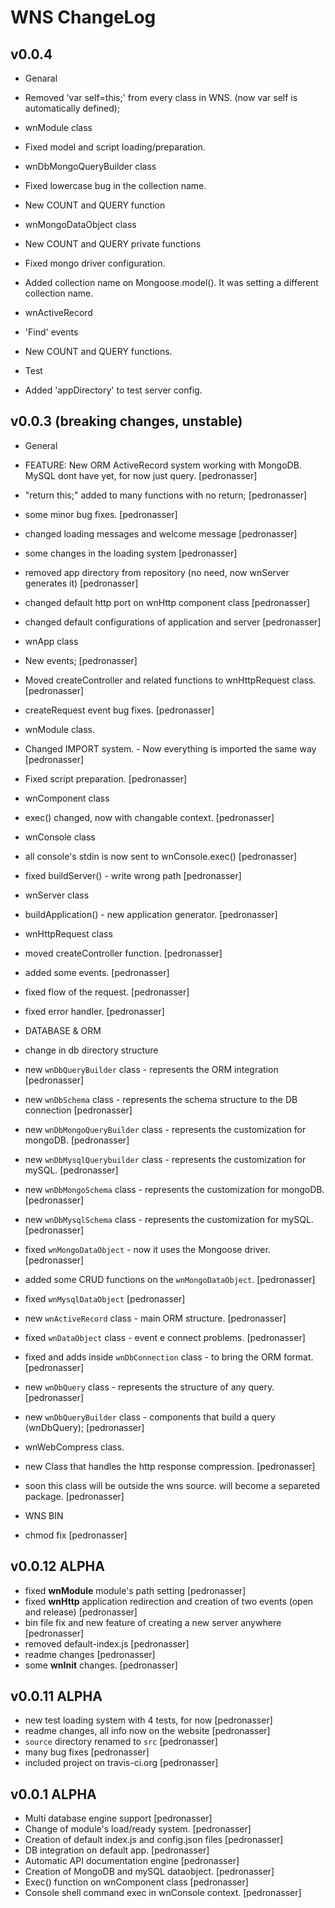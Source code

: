 WNS ChangeLog
========

## v0.0.4

- Genaral
 - Removed 'var self=this;' from every class in WNS. (now var self is automatically defined);

- wnModule class
 - Fixed model and script loading/preparation.

- wnDbMongoQueryBuilder class
 - Fixed lowercase bug in the collection name.
 - New COUNT and QUERY function

- wnMongoDataObject class
 - New COUNT and QUERY private functions
 - Fixed mongo driver configuration.
 - Added collection name on Mongoose.model(). It was setting a different collection name.

- wnActiveRecord
 - 'Find' events
 - New COUNT and QUERY functions.

- Test
 - Added 'appDirectory' to test server config.

## v0.0.3 (breaking changes, unstable)

- General
 - FEATURE: New ORM ActiveRecord system working with MongoDB. MySQL dont have yet, for now just query. [pedronasser]
 - "return this;" added to many functions with no return; [pedronasser]
 - some minor bug fixes. [pedronasser]
 - changed loading messages and welcome message [pedronasser]
 - some changes in the loading system [pedronasser]
 - removed app directory from repository (no need, now wnServer generates it) [pedronasser]
 - changed default http port on wnHttp component class [pedronasser]
 - changed default configurations of application and server [pedronasser]

- wnApp class
 - New events; [pedronasser]
 - Moved createController and related functions to wnHttpRequest class. [pedronasser]
 - createRequest event bug fixes. [pedronasser]

- wnModule class.
 - Changed IMPORT system. - Now everything is imported the same way [pedronasser]
 - Fixed script preparation. [pedronasser]

- wnComponent class
 - exec() changed, now with changable context. [pedronasser]

- wnConsole class
 - all console's stdin is now sent to wnConsole.exec() [pedronasser]
 - fixed buildServer() - write wrong path [pedronasser]

- wnServer class
 - buildApplication() - new application generator. [pedronasser]

- wnHttpRequest class
 - moved createController function. [pedronasser]
 - added some events. [pedronasser]
 - fixed flow of the request. [pedronasser]
 - fixed error handler. [pedronasser]

- DATABASE & ORM
 - change in db directory structure
 - new `wnDbQueryBuilder` class - represents the ORM integration [pedronasser]
 - new `wnDbSchema` class - represents the schema structure to the DB connection [pedronasser]
 - new `wnDbMongoQueryBuilder` class - represents the customization for mongoDB. [pedronasser]
 - new `wnDbMysqlQuerybuilder` class - represents the customization for mySQL. [pedronasser]
 - new `wnDbMongoSchema` class - represents the customization for mongoDB. [pedronasser]
 - new `wnDbMysqlSchema` class - represents the customization for mySQL. [pedronasser]
 - fixed `wnMongoDataObject` - now it uses the Mongoose driver. [pedronasser] 
 - added some CRUD functions on the `wnMongoDataObject`. [pedronasser]
 - fixed `wnMysqlDataObject` [pedronasser]
 - new `wnActiveRecord` class - main ORM structure. [pedronasser]
 - fixed `wnDataObject` class - event e connect problems. [pedronasser]
 - fixed and adds inside `wnDbConnection` class - to bring the ORM format. [pedronasser]
 - new `wnDbQuery` class - represents the structure of any query. [pedronasser]
 - new `wnDbQueryBuilder` class - components that build a query (wnDbQuery); [pedronasser]

- wnWebCompress class.
 - new Class that handles the http response compression. [pedronasser]
 - soon this class will be outside the wns source. will become a separeted package. [pedronasser]

- WNS BIN
 - chmod fix [pedronasser]

## v0.0.12 ALPHA
- fixed **wnModule** module's path setting [pedronasser]
- fixed **wnHttp** application redirection and creation of two events (open and release) [pedronasser]
- bin file fix and new feature of creating a new server anywhere [pedronasser]
- removed default-index.js [pedronasser]
- readme changes [pedronasser]
- some **wnInit** changes. [pedronasser]

## v0.0.11 ALPHA
- new test loading system with 4 tests, for now [pedronasser]
- readme changes, all info now on the website [pedronasser]
- `source` directory renamed to `src` [pedronasser]
- many bug fixes [pedronasser]
- included project on travis-ci.org [pedronasser]

## v0.0.1 ALPHA

- Multi database engine support [pedronasser]
- Change of module's load/ready system. [pedronasser]
- Creation of default index.js and config.json files [pedronasser]
- DB integration on default app. [pedronasser]
- Automatic API documentation engine [pedronasser]
- Creation of MongoDB and mySQL dataobject. [pedronasser]
- Exec() function on wnComponent class [pedronasser]
- Console shell command exec in wnConsole context. [pedronasser]